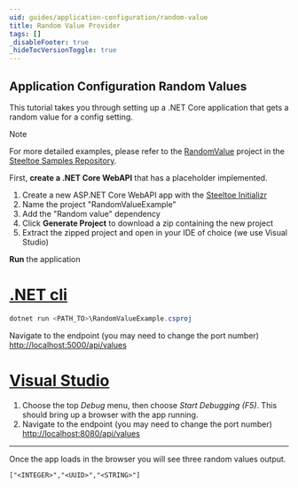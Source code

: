 ```yaml
---
uid: guides/application-configuration/random-value
title: Random Value Provider
tags: []
_disableFooter: true
_hideTocVersionToggle: true
---
```


## Application Configuration Random Values

This tutorial takes you through setting up a .NET Core application that gets a random value for a config setting.

> [!NOTE]
> For more detailed examples, please refer to the [RandomValue](https://github.com/SteeltoeOSS/Samples/tree/main/Configuration/src/RandomValue) project in the [Steeltoe Samples Repository](https://github.com/SteeltoeOSS/Samples).

First, **create a .NET Core WebAPI** that has a placeholder implemented.

1. Create a new ASP.NET Core WebAPI app with the [Steeltoe Initializr](https://start.steeltoe.io)
1. Name the project "RandomValueExample"
1. Add the "Random value" dependency
1. Click **Generate Project** to download a zip containing the new project
1. Extract the zipped project and open in your IDE of choice (we use Visual Studio)

**Run** the application

# [.NET cli](#tab/cli)

```powershell
dotnet run <PATH_TO>\RandomValueExample.csproj
```

Navigate to the endpoint (you may need to change the port number) [http://localhost:5000/api/values](http://localhost:5000/api/values)

# [Visual Studio](#tab/vs)

1. Choose the top _Debug_ menu, then choose _Start Debugging (F5)_. This should bring up a browser with the app running.
1. Navigate to the endpoint (you may need to change the port number) [http://localhost:8080/api/values](http://localhost:8080/api/values)

---

Once the app loads in the browser you will see three random values output.

`["<INTEGER>","<UUID>","<STRING>"]`
